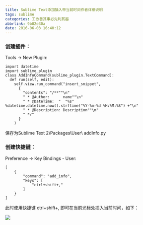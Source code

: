 ```yaml
---
title: Sublime Text添加插入带当前时间作者详细说明
tags: sublime
categories: 工欲善其事必先利其器
abbrlink: 9b02e30a
date: 2016-06-03 16:40:12
---
```


### 创建插件：
<!--more-->
Tools → New Plugin:

```
import datetime
import sublime_plugin
class AddInfoCommand(sublime_plugin.TextCommand):
  def run(self, edit):
    self.view.run_command("insert_snippet",
      {
        "contents": "/**""\n"
        " * @Author:	  name""\n"
        " * @DateTime:	"  "%s"  %datetime.datetime.now().strftime("%Y-%m-%d %H:%M:%S") +"\n"
        " * @Description: Description""\n"
        " */"
      }
    )
```


保存为Sublime Text 2\Packages\User\ addInfo.py

### 创建快捷键：

Preference → Key Bindings - User:

```
[
    {
        "command": "add_info",
        "keys": [
            "ctrl+shift+,"
        ]
    }
]
```

此时使用快捷键 ctrl+shift+, 即可在当前光标处插入当前时间，如下：

![](http://img1.tuicool.com/ENvyIz.png!web)